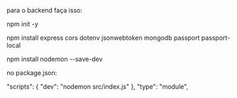 para o backend faça isso:

npm init -y

npm install express cors dotenv jsonwebtoken mongodb passport passport-local

npm install nodemon --save-dev

no package.json:

  "scripts": {
      "dev": "nodemon src/index.js"
  },
  "type": "module",